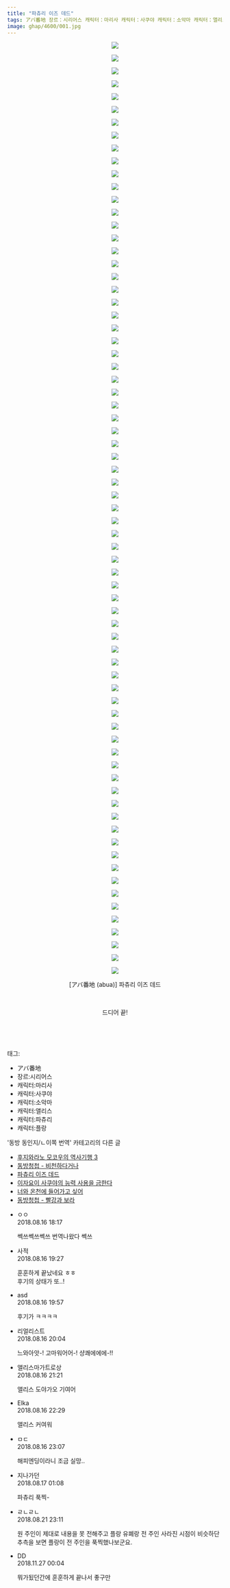 ```yaml
---
title: "파츄리 이즈 데드"
tags: アバ番地 장르：시리어스 캐릭터：마리사 캐릭터：사쿠야 캐릭터：소악마 캐릭터：앨리스 캐릭터：파츄리 캐릭터：플랑 abua 동방_동인지／ㄴ이쪽_번역
image: ghap/4600/001.jpg
---
```

<div class="article">
<p style="text-align: center; clear: none; float: none;"><img src="{{ site.nasurl }}/ghap/4600/001.jpg"/></p>
<p style="text-align: center; clear: none; float: none;"><img src="{{ site.nasurl }}/ghap/4600/002.jpg"/></p>
<p style="text-align: center; clear: none; float: none;"><img src="{{ site.nasurl }}/ghap/4600/003.jpg"/></p>
<p style="text-align: center; clear: none; float: none;"><img src="{{ site.nasurl }}/ghap/4600/004.jpg"/></p>
<p style="text-align: center; clear: none; float: none;"><img src="{{ site.nasurl }}/ghap/4600/005.jpg"/></p>
<p style="text-align: center; clear: none; float: none;"><img src="{{ site.nasurl }}/ghap/4600/006.jpg"/></p>
<p style="text-align: center; clear: none; float: none;"><img src="{{ site.nasurl }}/ghap/4600/007.jpg"/></p>
<p style="text-align: center; clear: none; float: none;"><img src="{{ site.nasurl }}/ghap/4600/008.jpg"/></p>
<p style="text-align: center; clear: none; float: none;"><img src="{{ site.nasurl }}/ghap/4600/009.jpg"/></p>
<p style="text-align: center; clear: none; float: none;"><img src="{{ site.nasurl }}/ghap/4600/010.jpg"/></p>
<p style="text-align: center; clear: none; float: none;"><img src="{{ site.nasurl }}/ghap/4600/011.jpg"/></p>
<p style="text-align: center; clear: none; float: none;"><img src="{{ site.nasurl }}/ghap/4600/012.jpg"/></p>
<p style="text-align: center; clear: none; float: none;"><img src="{{ site.nasurl }}/ghap/4600/013.jpg"/></p>
<p style="text-align: center; clear: none; float: none;"><img src="{{ site.nasurl }}/ghap/4600/014.jpg"/></p>
<p style="text-align: center; clear: none; float: none;"><img src="{{ site.nasurl }}/ghap/4600/015.jpg"/></p>
<p style="text-align: center; clear: none; float: none;"><img src="{{ site.nasurl }}/ghap/4600/016.jpg"/></p>
<p style="text-align: center; clear: none; float: none;"><img src="{{ site.nasurl }}/ghap/4600/017.jpg"/></p>
<p style="text-align: center; clear: none; float: none;"><img src="{{ site.nasurl }}/ghap/4600/018.jpg"/></p>
<p style="text-align: center; clear: none; float: none;"><img src="{{ site.nasurl }}/ghap/4600/019.jpg"/></p>
<p style="text-align: center; clear: none; float: none;"><img src="{{ site.nasurl }}/ghap/4600/020.jpg"/></p>
<p style="text-align: center; clear: none; float: none;"><img src="{{ site.nasurl }}/ghap/4600/021.jpg"/></p>
<p style="text-align: center; clear: none; float: none;"><img src="{{ site.nasurl }}/ghap/4600/022.jpg"/></p>
<p style="text-align: center; clear: none; float: none;"><img src="{{ site.nasurl }}/ghap/4600/023.jpg"/></p>
<p style="text-align: center; clear: none; float: none;"><img src="{{ site.nasurl }}/ghap/4600/024.jpg"/></p>
<p style="text-align: center; clear: none; float: none;"><img src="{{ site.nasurl }}/ghap/4600/025.jpg"/></p>
<p style="text-align: center; clear: none; float: none;"><img src="{{ site.nasurl }}/ghap/4600/026.jpg"/></p>
<p style="text-align: center; clear: none; float: none;"><img src="{{ site.nasurl }}/ghap/4600/027.jpg"/></p>
<p style="text-align: center; clear: none; float: none;"><img src="{{ site.nasurl }}/ghap/4600/028.jpg"/></p>
<p style="text-align: center; clear: none; float: none;"><img src="{{ site.nasurl }}/ghap/4600/029.jpg"/></p>
<p style="text-align: center; clear: none; float: none;"><img src="{{ site.nasurl }}/ghap/4600/030.jpg"/></p>
<p style="text-align: center; clear: none; float: none;"><img src="{{ site.nasurl }}/ghap/4600/031.jpg"/></p>
<p style="text-align: center; clear: none; float: none;"><img src="{{ site.nasurl }}/ghap/4600/032.jpg"/></p>
<p style="text-align: center; clear: none; float: none;"><img src="{{ site.nasurl }}/ghap/4600/033.jpg"/></p>
<p style="text-align: center; clear: none; float: none;"><img src="{{ site.nasurl }}/ghap/4600/034.jpg"/></p>
<p style="text-align: center; clear: none; float: none;"><img src="{{ site.nasurl }}/ghap/4600/035.jpg"/></p>
<p style="text-align: center; clear: none; float: none;"><img src="{{ site.nasurl }}/ghap/4600/036.jpg"/></p>
<p style="text-align: center; clear: none; float: none;"><img src="{{ site.nasurl }}/ghap/4600/037.jpg"/></p>
<p style="text-align: center; clear: none; float: none;"><img src="{{ site.nasurl }}/ghap/4600/038.jpg"/></p>
<p style="text-align: center; clear: none; float: none;"><img src="{{ site.nasurl }}/ghap/4600/039.jpg"/></p>
<p style="text-align: center; clear: none; float: none;"><img src="{{ site.nasurl }}/ghap/4600/040.jpg"/></p>
<p style="text-align: center; clear: none; float: none;"><img src="{{ site.nasurl }}/ghap/4600/041.jpg"/></p>
<p style="text-align: center; clear: none; float: none;"><img src="{{ site.nasurl }}/ghap/4600/042.jpg"/></p>
<p style="text-align: center; clear: none; float: none;"><img src="{{ site.nasurl }}/ghap/4600/043.jpg"/></p>
<p style="text-align: center; clear: none; float: none;"><img src="{{ site.nasurl }}/ghap/4600/044.jpg"/></p>
<p style="text-align: center; clear: none; float: none;"><img src="{{ site.nasurl }}/ghap/4600/045.jpg"/></p>
<p style="text-align: center; clear: none; float: none;"><img src="{{ site.nasurl }}/ghap/4600/046.jpg"/></p>
<p style="text-align: center; clear: none; float: none;"><img src="{{ site.nasurl }}/ghap/4600/047.jpg"/></p>
<p style="text-align: center; clear: none; float: none;"><img src="{{ site.nasurl }}/ghap/4600/048.jpg"/></p>
<p style="text-align: center; clear: none; float: none;"><img src="{{ site.nasurl }}/ghap/4600/049.jpg"/></p>
<p style="text-align: center; clear: none; float: none;"><img src="{{ site.nasurl }}/ghap/4600/050.jpg"/></p>
<p style="text-align: center; clear: none; float: none;"><img src="{{ site.nasurl }}/ghap/4600/051.jpg"/></p>
<p style="text-align: center; clear: none; float: none;"><img src="{{ site.nasurl }}/ghap/4600/052.jpg"/></p>
<p style="text-align: center; clear: none; float: none;"><img src="{{ site.nasurl }}/ghap/4600/053.jpg"/></p>
<p style="text-align: center; clear: none; float: none;"><img src="{{ site.nasurl }}/ghap/4600/054.jpg"/></p>
<p style="text-align: center; clear: none; float: none;"><img src="{{ site.nasurl }}/ghap/4600/055.jpg"/></p>
<p style="text-align: center; clear: none; float: none;"><img src="{{ site.nasurl }}/ghap/4600/056.jpg"/></p>
<p style="text-align: center; clear: none; float: none;"><img src="{{ site.nasurl }}/ghap/4600/057.jpg"/></p>
<p style="text-align: center; clear: none; float: none;"><img src="{{ site.nasurl }}/ghap/4600/058.jpg"/></p>
<p style="text-align: center; clear: none; float: none;"><img src="{{ site.nasurl }}/ghap/4600/059.jpg"/></p>
<p style="text-align: center; clear: none; float: none;"><img src="{{ site.nasurl }}/ghap/4600/060.jpg"/></p>
<p style="text-align: center; clear: none; float: none;"><img src="{{ site.nasurl }}/ghap/4600/061.jpg"/></p>
<p style="text-align: center; clear: none; float: none;"><img src="{{ site.nasurl }}/ghap/4600/062.jpg"/></p>
<p style="text-align: center; clear: none; float: none;"><img src="{{ site.nasurl }}/ghap/4600/063.jpg"/></p>
<p style="text-align: center; clear: none; float: none;"><img src="{{ site.nasurl }}/ghap/4600/064.jpg"/></p>
<p style="text-align: center; clear: none; float: none;"><img src="{{ site.nasurl }}/ghap/4600/065.jpg"/></p>
<p style="text-align: center; clear: none; float: none;"><img src="{{ site.nasurl }}/ghap/4600/066.jpg"/></p>
<p style="text-align: center; clear: none; float: none;"><img src="{{ site.nasurl }}/ghap/4600/067.jpg"/></p>
<p style="text-align: center; clear: none; float: none;"><img src="{{ site.nasurl }}/ghap/4600/068.jpg"/></p>
<p style="text-align: center; clear: none; float: none;"><img src="{{ site.nasurl }}/ghap/4600/069.jpg"/></p>
<p style="text-align: center; clear: none; float: none;"><img src="{{ site.nasurl }}/ghap/4600/070.jpg"/></p>
<p style="text-align: center; clear: none; float: none;"><img src="{{ site.nasurl }}/ghap/4600/071.jpg"/></p>
<p style="text-align: center; clear: none; float: none;"><img src="{{ site.nasurl }}/ghap/4600/072.jpg"/></p>
<p style="text-align: center; clear: none; float: none;"><img src="{{ site.nasurl }}/ghap/4600/073.jpg"/></p>
<p style="text-align: center; clear: none; float: none;">[アバ番地 (abua)] 파츄리 이즈 데드</p>
<p style="text-align: center; clear: none; float: none;"><br/></p>
<p style="text-align: center; clear: none; float: none;">드디어 끝!</p>
<p style="text-align: center; clear: none; float: none;"><br/></p>
<p><br/></p>
</div><div class="tagTrail">
<p>태그: </p>
<ul>
<li>アバ番地</li>
<li>장르:시리어스</li>
<li>캐릭터:마리사</li>
<li>캐릭터:사쿠야</li>
<li>캐릭터:소악마</li>
<li>캐릭터:앨리스</li>
<li>캐릭터:파츄리</li>
<li>캐릭터:플랑</li>
</ul>
</div><div class="another">
<p>'동방 동인지/ㄴ이쪽 번역' 카테고리의 다른 글</p>
<ul>
<li><a href="/2018-08-23-ghap_4607">후지와라노 모코우의 역사기행 3</a></li>
<li><a href="/2018-08-16-ghap_4601">동방청첩 - 비천하다거나</a></li>
<li><a href="/2018-08-16-ghap_4600">파츄리 이즈 데드</a></li>
<li><a href="/2018-08-03-ghap_4566">이자요이 사쿠야의 능력 사용을 금한다</a></li>
<li><a href="/2018-08-02-ghap_4563">너와 온천에 들어가고 싶어</a></li>
<li><a href="/2018-07-29-ghap_4552">동방청첩 - 빨강과 보라</a></li>
</ul>
</div><div class="cb_module cb_fluid">
<div class="cb_wrt cb_profile">
<div class="comment">
<ul>
<li class="cb_thumb_off" id="comment15310211">
<div class="cb_comment_area">
<div class="cb_info_area">
<div class="cb_section">
<span class="cb_nick_name">ㅇㅇ</span>
</div>
<div class="cb_section">
<span class="cb_date">2018.08.16 18:17 </span>
</div>
</div>
<div class="cb_dsc_comment">
<p class="cb_dsc">
											쎅쓰쎅쓰쎅쓰 번역나왔다 쎅쓰
										</p>
</div>
</div></li>
<li class="cb_thumb_off" id="comment15310250">
<div class="cb_comment_area">
<div class="cb_info_area">
<div class="cb_section">
<span class="cb_nick_name">사적</span>
</div>
<div class="cb_section">
<span class="cb_date">2018.08.16 19:27 </span>
</div>
</div>
<div class="cb_dsc_comment">
<p class="cb_dsc">
											훈훈하게 끝났네요 ㅎㅎ<br/>
후기의 상태가 또..!<br/>
</p>
</div>
</div></li>
<li class="cb_thumb_off" id="comment15310286">
<div class="cb_comment_area">
<div class="cb_info_area">
<div class="cb_section">
<span class="cb_nick_name">asd</span>
</div>
<div class="cb_section">
<span class="cb_date">2018.08.16 19:57 </span>
</div>
</div>
<div class="cb_dsc_comment">
<p class="cb_dsc">
											후기가 ㅋㅋㅋㅋ
										</p>
</div>
</div></li>
<li class="cb_thumb_off" id="comment15310294">
<div class="cb_comment_area">
<div class="cb_info_area">
<div class="cb_section">
<span class="cb_nick_name">리얼리스트</span>
</div>
<div class="cb_section">
<span class="cb_date">2018.08.16 20:04 </span>
</div>
</div>
<div class="cb_dsc_comment">
<p class="cb_dsc">
											느와아앗-! 고마워어어-! 샹쾌에에에-!!
										</p>
</div>
</div></li>
<li class="cb_thumb_off" id="comment15310333">
<div class="cb_comment_area">
<div class="cb_info_area">
<div class="cb_section">
<span class="cb_nick_name">앨리스마가트로상</span>
</div>
<div class="cb_section">
<span class="cb_date">2018.08.16 21:21 </span>
</div>
</div>
<div class="cb_dsc_comment">
<p class="cb_dsc">
											앨리스 도야가오 기여어
										</p>
</div>
</div></li>
<li class="cb_thumb_off" id="comment15310363">
<div class="cb_comment_area">
<div class="cb_info_area">
<div class="cb_section">
<span class="cb_nick_name">Elka</span>
</div>
<div class="cb_section">
<span class="cb_date">2018.08.16 22:29 </span>
</div>
</div>
<div class="cb_dsc_comment">
<p class="cb_dsc">
											앨리스 커여워
										</p>
</div>
</div></li>
<li class="cb_thumb_off" id="comment15310388">
<div class="cb_comment_area">
<div class="cb_info_area">
<div class="cb_section">
<span class="cb_nick_name">ㅁㄷ</span>
</div>
<div class="cb_section">
<span class="cb_date">2018.08.16 23:07 </span>
</div>
</div>
<div class="cb_dsc_comment">
<p class="cb_dsc">
											해피엔딩이라니 조금 실망..
										</p>
</div>
</div></li>
<li class="cb_thumb_off" id="comment15310467">
<div class="cb_comment_area">
<div class="cb_info_area">
<div class="cb_section">
<span class="cb_nick_name">지나가던</span>
</div>
<div class="cb_section">
<span class="cb_date">2018.08.17 01:08 </span>
</div>
</div>
<div class="cb_dsc_comment">
<p class="cb_dsc">
											파츄리 푹찍-
										</p>
</div>
</div></li>
<li class="cb_thumb_off" id="comment15314227">
<div class="cb_comment_area">
<div class="cb_info_area">
<div class="cb_section">
<span class="cb_nick_name">ㄹㄴㄹㄴ</span>
</div>
<div class="cb_section">
<span class="cb_date">2018.08.21 23:11 </span>
</div>
</div>
<div class="cb_dsc_comment">
<p class="cb_dsc">
											원 주인이 제대로 내용을 못 전해주고 플랑 유폐랑 전 주인 사라진 시점이 비슷하단 추측을 보면 플랑이 전 주인을 푹찍했나보군요.
										</p>
</div>
</div></li>
<li class="cb_thumb_off" id="comment15378930">
<div class="cb_comment_area">
<div class="cb_info_area">
<div class="cb_section">
<span class="cb_nick_name">DD</span>
</div>
<div class="cb_section">
<span class="cb_date">2018.11.27 00:04 </span>
</div>
</div>
<div class="cb_dsc_comment">
<p class="cb_dsc">
											뭐가됬던간에 훈훈하게 끝나서 좋구만
										</p>
</div>
</div></li>
</ul>
</div>
</div><!-- commentList close -->
</div>